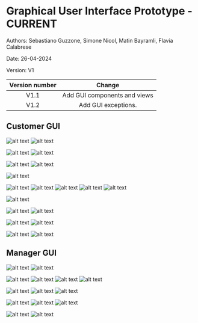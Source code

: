 # Graphical User Interface Prototype - CURRENT

Authors: Sebastiano Guzzone, Simone Nicol, Matin Bayramli, Flavia Calabrese

Date: 26-04-2024

Version: V1

| Version number |            Change            |
| :------------: | :--------------------------: |
|      V1.1      | Add GUI components and views |
|      V1.2      | Add GUI exceptions.          |

## Customer GUI
![alt text](<gui/v1/Customer/1.1 Get info about a product.png>) 
![alt text](<gui/v1/Customer/1.2 Get info about a product (exception).png>) 

![alt text](<gui/v1/Customer/2.1 Pay for the order.png>) 
![alt text](<gui/v1/Customer/2.2 Pay for the order(exception).png>) 

![alt text](<gui/v1/Customer/3.1 Delete the cart.png>) 
![alt text](<gui/v1/Customer/3.2 Delete the cart (exception).png>) 

![alt text](<gui/v1/Customer/4.1 Get info about the current cart .png>) 

![alt text](<gui/v1/Customer/5.0 Homepage.png>) 
![alt text](<gui/v1/Customer/5.0.1 See Categories.png>) 
![alt text](<gui/v1/Customer/5.1 All products.png>) 
![alt text](<gui/v1/Customer/5.2 Get info about all products of a given cateogry.png>) 
![alt text](<gui/v1/Customer/5.2 Get info about all products of a given model.png>) 

![alt text](<gui/v1/Customer/6.1 See order history.png>) 

![alt text](<gui/v1/Customer/7.1 Add a product to the cart (nominal).png>) 
![alt text](<gui/v1/Customer/7.2 Add a product to the cart (exception).png>) 

![alt text](<gui/v1/Customer/8.1 Remove a product from the cart (nominal).png>) 
![alt text](<gui/v1/Customer/8.2 Remove a product from the cart (exception).png>) 

![alt text](<gui/v1/Customer/Login Form (Wrong credentials).png>) 
![alt text](<gui/v1/Customer/Login Form.png>)
## Manager GUI

![alt text](<gui/v1/Manager/1.1 Get info about a product (nominal).png>) 
![alt text](<gui/v1/Manager/1.2 Get info about a product (exception).png>) 

![alt text](<gui/v1/Manager/5.0 Get info about all products in the catalog.png>) 
![alt text](<gui/v1/Manager/5.0.1 See categories and Models.png>) 
![alt text](<gui/v1/Manager/5.1 Get info about all products of a given category.png>) 
![alt text](<gui/v1/Manager/5.1 Get info about all products of a given model.png>) 

![alt text](<gui/v1/Manager/10.0 - 12.0 Add a product(s) to the catalog.png>) 
![alt text](<gui/v1/Manager/10.1-12.1 Add a product(s) to the catalog (nominal) (1).png>) 
![alt text](<gui/v1/Manager/10.2- 12.2 Add a product(s) to the catalog (exception).png>) 

![alt text](<gui/v1/Manager/11.1 Mark a product as sold (nominal).png>) 
![alt text](<gui/v1/Manager/11.2 Mark a product as sold, the product does not exist(exception).png>) 
![alt text](<gui/v1/Manager/11.3 Mark a product as sold, the product already sold or other(exception).png>) 

![alt text](<gui/v1/Manager/Delete a product.png>) 
![alt text](<gui/v1/Manager/Login Form.png>)
